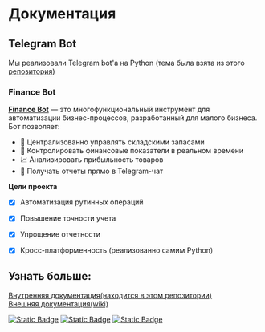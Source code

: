 # Документация
## Telegram Bot
Мы реализовали Telegram bot'а на Python (тема была взята из этого [репозитория](https://github.com/codecrafters-io/build-your-own-x))
### Finance Bot
[**Finance Bot**](https://github.com/zertmark/bot_for_practice) — это многофункциональный инструмент для автоматизации бизнес-процессов, разработанный для малого бизнеса. Бот позволяет:

- 📌 Централизованно управлять складскими запасами
- 💸 Контролировать финансовые показатели в реальном времени
- 📈 Анализировать прибыльность товаров
- 🤖 Получать отчеты прямо в Telegram-чат

**Цели проекта**  
- [x] Автоматизация рутинных операций  
- [x] Повышение точности учета  
- [x] Упрощение отчетности  
- [x] Кросс-платформенность (реализованно самим Python)


## Узнать больше:  
[Внутренняя документация(находится в этом репозитории)](https://github.com/zertmark/practice-2025-1/blob/master/docs/Financebot/Home.md#добро-пожаловать-на-нашу-wiki-!)  
[Внешняя документация(wiki)](https://github.com/zertmark/bot_for_practice/wiki/Home#добро-пожаловать-на-нашу-wiki-!)  

[![Static Badge](https://img.shields.io/badge/FinanceBot-_-black?style=flat&logo=github&logoColor=white&labelColor=black&color=black)](https://github.com/zertmark/bot_for_practice) [![Static Badge](https://img.shields.io/badge/Zertmark-_-black?style=flat&logo=github&logoColor=white&labelColor=black&color=black)](https://github.com/zertmark/) [![Static Badge](https://img.shields.io/badge/Skeatlox-_-black?style=flat&logo=github&logoColor=white&labelColor=black&color=black)](https://github.com/skeatlox/)